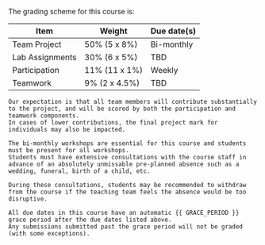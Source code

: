 The grading scheme for this course is:

| Item             | Weight        | Due date(s)     |
|------------------|---------------|-----------------|
| Team Project     | 50% (5 x 8%)  | Bi-monthly      |
| Lab Assignments  | 30% (6 x 5%)  | TBD             |
| Participation    | 11% (11 x 1%) | Weekly          |
| Teamwork         | 9% (2 x 4.5%) | TBD             |

```{attention}
Our expectation is that all team members will contribute substantially to the project, and will be scored by both the participation and teamwork components.
In cases of lower contributions, the final project mark for individuals may also be impacted.
```

```{note}
The bi-monthly workshops are essential for this course and students must be present for all workshops.
Students must have extensive consultations with the course staff in advance of an absolutely unmissable pre-planned absence such as a wedding, funeral, birth of a child, etc. 

During these consultations, students may be recommended to withdraw from the course if the teaching team feels the absence would be too disruptive.
```

```{attention} 
All due dates in this course have an automatic {{ GRACE_PERIOD }} grace period after the due dates listed above.
Any submissions submitted past the grace period will not be graded (with some exceptions).
```

<!-- 
```{note}
Please refer to [this page](https://students.ubc.ca/enrolment/exams/exam-clashes-hardships-cancellations) for details on exam clashes, hardships, and cancellations.
```
-->
